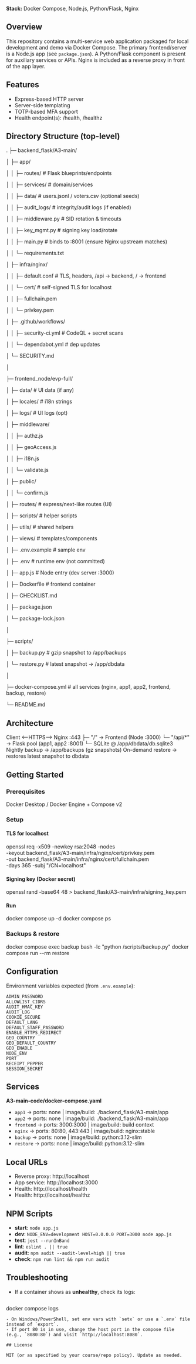 **Stack:** Docker Compose, Node.js, Python/Flask, Nginx

## Overview

This repository contains a multi-service web application packaged for local development and demo via Docker Compose. The primary frontend/server is a Node.js app (see `package.json`). A Python/Flask component is present for auxiliary services or APIs. Nginx is included as a reverse proxy in front of the app layer.

## Features
- Express-based HTTP server
- Server-side templating
- TOTP-based MFA support
- Health endpoint(s): /health, /healthz

## Directory Structure (top-level)

.
├─ backend_flask/A3-main/

│  ├─ app/

│  │  ├─ routes/                 # Flask blueprints/endpoints

│  │  ├─ services/               # domain/services

│  │  ├─ data/                   # users.jsonl / voters.csv (optional seeds)

│  │  ├─ audit_logs/             # integrity/audit logs (if enabled)

│  │  ├─ middleware.py           # SID rotation & timeouts 

│  │  ├─ key_mgmt.py             # signing key load/rotate 

│  │  ├─ main.py                 # binds to :8001 (ensure Nginx upstream matches)

│  │  └─ requirements.txt

│  ├─ infra/nginx/

│  │  ├─ default.conf            # TLS, headers, /api -> backend, / -> frontend

│  │  └─ cert/                   # self-signed TLS for localhost

│  │     ├─ fullchain.pem

│  │     └─ privkey.pem

│  ├─ .github/workflows/

│  │  ├─ security-ci.yml         # CodeQL + secret scans 

│  │  └─ dependabot.yml          # dep updates 

│  └─ SECURITY.md

│

├─ frontend_node/evp-full/

│  ├─ data/                      # UI data (if any)

│  ├─ locales/                   # i18n strings

│  ├─ logs/                      # UI logs (opt)

│  ├─ middleware/

│  │  ├─ authz.js

│  │  ├─ geoAccess.js

│  │  ├─ i18n.js

│  │  └─ validate.js

│  ├─ public/

│  │  └─ confirm.js

│  ├─ routes/                    # express/next-like routes (UI)

│  ├─ scripts/                   # helper scripts

│  ├─ utils/                     # shared helpers

│  ├─ views/                     # templates/components

│  ├─ .env.example               # sample env

│  ├─ .env                       # runtime env (not committed)

│  ├─ app.js                     # Node entry (dev server :3000)

│  ├─ Dockerfile                 # frontend container

│  ├─ CHECKLIST.md

│  ├─ package.json

│  └─ package-lock.json

│

├─ scripts/

│  ├─ backup.py                  # gzip snapshot to /app/backups

│  └─ restore.py                 # latest snapshot -> /app/dbdata

│

├─ docker-compose.yml            # all services (nginx, app1, app2, frontend, backup, restore)

└─ README.md

## Architecture

Client  <--HTTPS-->  Nginx :443
                        ├─ "/"         -> Frontend (Node :3000)
                        └─ "/api/*"    -> Flask pool (app1, app2 :8001)
                                           └─ SQLite @ /app/dbdata/db.sqlite3
Nightly backup  -> /app/backups  (gz snapshots)
On-demand restore -> restores latest snapshot to dbdata

## Getting Started
### Prerequisites
Docker Desktop / Docker Engine + Compose v2

### Setup

#### TLS for localhost
openssl req -x509 -newkey rsa:2048 -nodes \
  -keyout backend_flask/A3-main/infra/nginx/cert/privkey.pem \
  -out    backend_flask/A3-main/infra/nginx/cert/fullchain.pem \
  -days 365 -subj "/CN=localhost"
  
#### Signing key (Docker secret)
openssl rand -base64 48 > backend_flask/A3-main/infra/signing_key.pem

#### Run
docker compose up -d
docker compose ps

### Backups & restore
docker compose exec backup bash -lc "python /scripts/backup.py"
docker compose run --rm restore

## Configuration

Environment variables expected (from `.env.example`):
```
ADMIN_PASSWORD
ALLOWLIST_CIDRS
AUDIT_HMAC_KEY
AUDIT_LOG
COOKIE_SECURE
DEFAULT_LANG
DEFAULT_STAFF_PASSWORD
ENABLE_HTTPS_REDIRECT
GEO_COUNTRY
GEO_DEFAULT_COUNTRY
GEO_ENABLE
NODE_ENV
PORT
RECEIPT_PEPPER
SESSION_SECRET
```

## Services

**A3-main-code/docker-compose.yaml**
- `app1` → ports: none | image/build: ./backend_flask/A3-main/app
- `app2` → ports: none | image/build: ./backend_flask/A3-main/app
- `frontend` → ports: 3000:3000 | image/build: build context
- `nginx` → ports: 80:80, 443:443 | image/build: nginx:stable
- `backup` → ports: none | image/build: python:3.12-slim
- `restore` → ports: none | image/build: python:3.12-slim

## Local URLs

- Reverse proxy: http://localhost
- App service: http://localhost:3000
- Health: http://localhost/health
- Health: http://localhost/healthz

## NPM Scripts

- **start**: `node app.js`
- **dev**: `NODE_ENV=development HOST=0.0.0.0 PORT=3000 node app.js`
- **test**: `jest --runInBand`
- **lint**: `eslint . || true`
- **audit**: `npm audit --audit-level=high || true`
- **check**: `npm run lint && npm run audit`

## Troubleshooting

- If a container shows as **unhealthy**, check its logs:
  ```bash
docker compose logs <service>
  ```
- On Windows/PowerShell, set env vars with `setx` or use a `.env` file instead of `export`.
- If port 80 is in use, change the host port in the compose file (e.g., `8080:80`) and visit `http://localhost:8080`.

## License

MIT (or as specified by your course/repo policy). Update as needed.
